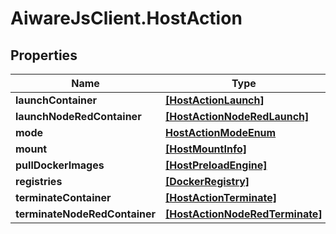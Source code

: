 # AiwareJsClient.HostAction

## Properties

Name | Type | Description | Notes
------------ | ------------- | ------------- | -------------
**launchContainer** | [**[HostActionLaunch]**](HostActionLaunch.md) |  | [optional] 
**launchNodeRedContainer** | [**[HostActionNodeRedLaunch]**](HostActionNodeRedLaunch.md) |  | [optional] 
**mode** | [**HostActionModeEnum**](HostActionModeEnum.md) |  | [optional] 
**mount** | [**[HostMountInfo]**](HostMountInfo.md) |  | [optional] 
**pullDockerImages** | [**[HostPreloadEngine]**](HostPreloadEngine.md) |  | [optional] 
**registries** | [**[DockerRegistry]**](DockerRegistry.md) |  | [optional] 
**terminateContainer** | [**[HostActionTerminate]**](HostActionTerminate.md) |  | [optional] 
**terminateNodeRedContainer** | [**[HostActionNodeRedTerminate]**](HostActionNodeRedTerminate.md) |  | [optional] 


